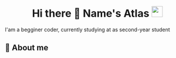 <h1 align='center'> Hi there 👋 Name's Atlas   <img src="https://i.postimg.cc/QCfDMzy8/ea04775420cac2ef626a6586003843d6-1.gif" weight="30" height="30"></h1>
I'am a begginer coder, currently studying at <college name='NKEiVT' /> as second-year student

## 📌 About me
